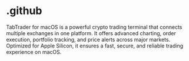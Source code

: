 # .github
TabTrader for macOS is a powerful crypto trading terminal that connects multiple exchanges in one platform. It offers advanced charting, order execution, portfolio tracking, and price alerts across major markets. Optimized for Apple Silicon, it ensures a fast, secure, and reliable trading experience on macOS.
